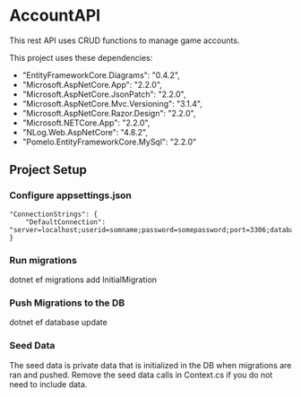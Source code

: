# AccountAPI
This rest API uses CRUD functions to manage game accounts.

This project uses these dependencies:
- "EntityFrameworkCore.Diagrams": "0.4.2",
- "Microsoft.AspNetCore.App": "2.2.0",
- "Microsoft.AspNetCore.JsonPatch": "2.2.0",
- "Microsoft.AspNetCore.Mvc.Versioning": "3.1.4",
- "Microsoft.AspNetCore.Razor.Design": "2.2.0",
- "Microsoft.NETCore.App": "2.2.0",
- "NLog.Web.AspNetCore": "4.8.2",
- "Pomelo.EntityFrameworkCore.MySql": "2.2.0"


## Project Setup

### Configure appsettings.json
```
"ConnectionStrings": {
    "DefaultConnection": "server=localhost;userid=somname;password=somepassword;port=3306;database=accountapi;SslMode=None"
}
```

### Run migrations
dotnet ef migrations add InitialMigration

### Push Migrations to the DB
dotnet ef database update

### Seed Data  
The seed data is private data that is initialized in the DB when migrations are ran and pushed. Remove the seed data calls in Context.cs if you do not need to include data.
